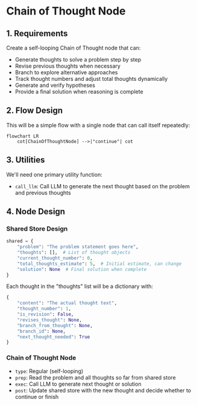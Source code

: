 # Chain of Thought Node

## 1. Requirements

Create a self-looping Chain of Thought node that can:

- Generate thoughts to solve a problem step by step
- Revise previous thoughts when necessary
- Branch to explore alternative approaches
- Track thought numbers and adjust total thoughts dynamically
- Generate and verify hypotheses
- Provide a final solution when reasoning is complete

## 2. Flow Design

This will be a simple flow with a single node that can call itself repeatedly:

```mermaid
flowchart LR
    cot[ChainOfThoughtNode] -->|"continue"| cot
```

## 3. Utilities

We'll need one primary utility function:

- `call_llm`: Call LLM to generate the next thought based on the problem and previous thoughts

## 4. Node Design

### Shared Store Design

```python
shared = {
    "problem": "The problem statement goes here",
    "thoughts": [],  # List of thought objects
    "current_thought_number": 0,
    "total_thoughts_estimate": 5,  # Initial estimate, can change
    "solution": None  # Final solution when complete
}
```

Each thought in the "thoughts" list will be a dictionary with:

```python
{
    "content": "The actual thought text",
    "thought_number": 1,
    "is_revision": False,
    "revises_thought": None,
    "branch_from_thought": None,
    "branch_id": None,
    "next_thought_needed": True
}
```

### Chain of Thought Node

- `type`: Regular (self-looping)
- `prep`: Read the problem and all thoughts so far from shared store
- `exec`: Call LLM to generate next thought or solution
- `post`: Update shared store with the new thought and decide whether to continue or finish
